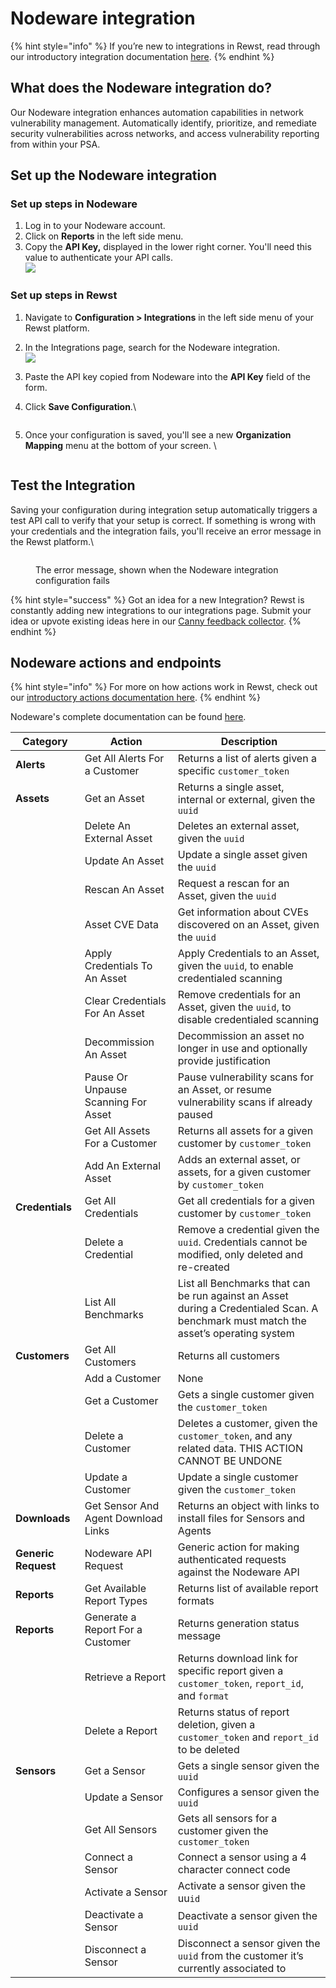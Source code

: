 # Nodeware integration

{% hint style="info" %}
If you’re new to integrations in Rewst, read through our introductory integration documentation [here](https://docs.rewst.help/documentation/integrations).
{% endhint %}

## What does the Nodeware integration do?

Our Nodeware integration enhances automation capabilities in network vulnerability management. Automatically identify, prioritize, and remediate security vulnerabilities across networks, and access vulnerability reporting from within your PSA.

## Set up the Nodeware integration

### Set up steps in Nodeware

1. Log in to your Nodeware account.
2. Click on **Reports** in the left side menu.
3. Copy the **API Key,** displayed in the lower right corner. You'll need this value to authenticate your API calls.\
   ![](<../../../.gitbook/assets/Screenshot 2025-02-20 at 10.33.04 AM.png>)

### Set up steps in Rewst

1. Navigate to **Configuration > Integrations** in the left side menu of your Rewst platform.
2. In the Integrations page, search for the Nodeware integration.\
   ![](<../../../.gitbook/assets/Screenshot 2025-02-18 at 2.43.57 PM.png>)
3. Paste the API key copied from Nodeware into the **API Key** field of the form.
4.  Click **Save Configuration**.\


    <figure><img src="../../../.gitbook/assets/Screenshot 2025-02-18 at 3.12.49 PM.png" alt=""><figcaption></figcaption></figure>
5.  Once your configuration is saved, you'll see a new **Organization Mapping** menu at the bottom of your screen. \


    <figure><img src="../../../.gitbook/assets/Screenshot 2025-02-18 at 3.42.18 PM.png" alt=""><figcaption></figcaption></figure>

## Test the Integration

Saving your configuration during integration setup automatically triggers a test API call to verify that your setup is correct. If something is wrong with your credentials and the integration fails, you'll receive an error message in the Rewst platform.\


<figure><img src="../../../.gitbook/assets/Screenshot 2025-02-20 at 8.34.57 AM.png" alt=""><figcaption><p>The error message, shown when the Nodeware integration configuration fails</p></figcaption></figure>

{% hint style="success" %}
Got an idea for a new Integration? Rewst is constantly adding new integrations to our integrations page. Submit your idea or upvote existing ideas here in our [Canny feedback collector](https://rewst.canny.io/integrations).
{% endhint %}

## Nodeware actions and endpoints

{% hint style="info" %}
For more on how actions work in Rewst, check out our [introductory actions documentation here](https://docs.rewst.help/documentation/workflows/actions-in-rewst).
{% endhint %}

Nodeware's complete documentation can be found [here](https://api.nodeware.com/api/msp/).

| Category            | Action                              | Description                                                                                                                          |
| ------------------- | ----------------------------------- | ------------------------------------------------------------------------------------------------------------------------------------ |
| **Alerts**          | Get All Alerts For a Customer       | Returns a list of alerts given a specific `customer_token`                                                                           |
| **Assets**          | Get an Asset                        | Returns a single asset, internal or external, given the `uuid`                                                                       |
|                     | Delete An External Asset            | Deletes an external asset, given the `uuid`                                                                                          |
|                     | Update An Asset                     | Update a single asset given the `uuid`                                                                                               |
|                     | Rescan An Asset                     | Request a rescan for an Asset, given the `uuid`                                                                                      |
|                     | Asset CVE Data                      | Get information about CVEs discovered on an Asset, given the `uuid`                                                                  |
|                     | Apply Credentials To An Asset       | Apply Credentials to an Asset, given the `uuid`, to enable credentialed scanning                                                     |
|                     | Clear Credentials For An Asset      | Remove credentials for an Asset, given the `uuid`, to disable credentialed scanning                                                  |
|                     | Decommission An Asset               | Decommission an asset no longer in use and optionally provide justification                                                          |
|                     | Pause Or Unpause Scanning For Asset | Pause vulnerability scans for an Asset, or resume vulnerability scans if already paused                                              |
|                     | Get All Assets For a Customer       | Returns all assets for a given customer by `customer_token`                                                                          |
|                     | Add An External Asset               | Adds an external asset, or assets, for a given customer by `customer_token`                                                          |
| **Credentials**     | Get All Credentials                 | Get all credentials for a given customer by `customer_token`                                                                         |
|                     | Delete a Credential                 | Remove a credential given the `uuid`. Credentials cannot be modified, only deleted and re-created                                    |
|                     | List All Benchmarks                 | List all Benchmarks that can be run against an Asset during a Credentialed Scan. A benchmark must match the asset’s operating system |
| **Customers**       | Get All Customers                   | Returns all customers                                                                                                                |
|                     | Add a Customer                      | None                                                                                                                                 |
|                     | Get a Customer                      | Gets a single customer given the `customer_token`                                                                                    |
|                     | Delete a Customer                   | Deletes a customer, given the `customer_token`, and any related data. THIS ACTION CANNOT BE UNDONE                                   |
|                     | Update a Customer                   | Update a single customer given the `customer_token`                                                                                  |
| **Downloads**       | Get Sensor And Agent Download Links | Returns an object with links to install files for Sensors and Agents                                                                 |
| **Generic Request** | Nodeware API Request                | Generic action for making authenticated requests against the Nodeware API                                                            |
| **Reports**         | Get Available Report Types          | Returns list of available report formats                                                                                             |
| **Reports**         | Generate a Report For a Customer    | Returns generation status message                                                                                                    |
|                     | Retrieve a Report                   | Returns download link for specific report given a `customer_token`, `report_id`, and `format`                                        |
|                     | Delete a Report                     | Returns status of report deletion, given a `customer_token` and `report_id` to be deleted                                            |
| **Sensors**         | Get a Sensor                        | Gets a single sensor given the `uuid`                                                                                                |
|                     | Update a Sensor                     | Configures a sensor given the `uuid`                                                                                                 |
|                     | Get All Sensors                     | Gets all sensors for a customer given the `customer_token`                                                                           |
|                     | Connect a Sensor                    | Connect a sensor using a 4 character connect code                                                                                    |
|                     | Activate a Sensor                   | Activate a sensor given the uu`id`                                                                                                   |
|                     | Deactivate a Sensor                 | Deactivate a sensor given the `uuid`                                                                                                 |
|                     | Disconnect a Sensor                 | Disconnect a sensor given the `uuid` from the customer it’s currently associated to                                                  |

